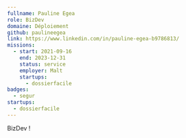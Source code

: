 ```yaml
---
fullname: Pauline Egea
role: BizDev
domaine: Déploiement
github: paulineegea
link: https://www.linkedin.com/in/pauline-egea-b9786813/
missions:
  - start: 2021-09-16
    end: 2023-12-31
    status: service
    employer: Malt
    startups:
      - dossierfacile
badges:
  - segur
startups:
  - dossierfacile
---
```


BizDev !
